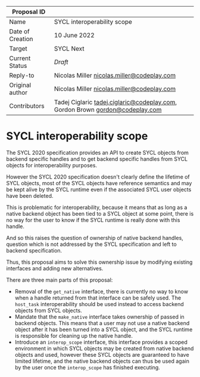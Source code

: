 | Proposal ID      |                                                                                  |
| ---------------- | -------------------------------------------------------------------------------- |
| Name             | SYCL interoperability scope                                                      |
| Date of Creation | 10 June 2022                                                                     |
| Target           | SYCL Next                                                                        |
| Current Status   | _Draft_                                                                          |
| Reply-to         | Nicolas Miller <nicolas.miller@codeplay.com>                                     |
| Original author  | Nicolas Miller <nicolas.miller@codeplay.com>                                     |
| Contributors     | Tadej Ciglaric <tadej.ciglaric@codeplay.com>, Gordon Brown <gordon@codeplay.com> |

# SYCL interoperability scope

The SYCL 2020 specification provides an API to create SYCL objects from backend
specific handles and to get backend specific handles from SYCL objects for
interoperability purposes.

However the SYCL 2020 specification doesn't clearly define the lifetime of SYCL
objects, most of the SYCL objects have reference semantics and may be kept alive
by the SYCL runtime even if the associated SYCL user objects have been deleted.

This is problematic for interoperability, because it means that as long as
a native backend object has been tied to a SYCL object at some point, there is
no way for the user to know if the SYCL runtime is really done with this handle.

And so this raises the question of ownership of native backend handles, question
which is not addressed by the SYCL specification and left to backend
specification.

Thus, this proposal aims to solve this ownership issue by modifying existing
interfaces and adding new alternatives.

There are three main parts of this proposal:

* Removal of the `get_native` interface, there is currently no way to know when
  a handle returned from that interface can be safely used. The `host_task`
  interoperability should be used instead to access backend objects from SYCL
  objects.
* Mandate that the `make_native` interface takes ownership of passed in backend
  objects. This means that a user may not use a native backend object after it
  has been turned into a SYCL object, and the SYCL runtime is responsible for
  cleaning up the native handle.
* Introduce an `interop_scope` interface, this interface provides a scoped
  environment in which SYCL objects may be created from native backend objects
  and used, however these SYCL objects are guaranteed to have limited lifetime,
  and the native backend objects can thus be used again by the user once the
  `interop_scope` has finished executing.

